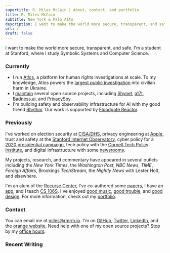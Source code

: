 ```yaml
---
supertitle: R. Miles McCain | About, contact, and portfolio
title: R. Miles McCain
subtitle: New York & Palo Alto
description: I want to make the world more secure, transparent, and safe. Working on trust and safety, privacy, tech policy, and positive computing.
url: /
draft: false
---
```


I want to make the world more secure, transparent, and safe. I'm a student at Stanford, where I study Symbolic Systems and Computer Science.

### Currently

- I run [Atlos](https://atlos.org), a platform for human rights investigations at scale. To my knowledge, Atlos powers the [largest public investigation](https://ukraine.bellingcat.com) into civilian harm in Ukraine.
- I [maintain](https://github.com/milesmcc) several open source projects, including [Shynet](https://github.com/milesmcc/shynet), [a17t](https://github.com/milesmcc/a17t), [Badness.ai](https://badness.ai), and [PrivacySpy](https://privacyspy.org).
- I'm building safety and observability infrastructure for AI with my good friend [Rhythm](https://rhythmgarg.com). Our work is supported by [Floodgate Reactor](https://floodgate.com/reactor).

### Previously

I've worked on election security at [CISA/DHS](https://cisa.gov), privacy engineering at [Apple](/portfolio/apple), trust and safety at the [Stanford Internet Observatory](https://io.stanford.edu), cyber policy for a [2020 presidential campaign](/portfolio/politics), tech policy with the [Cornell Tech Policy Institute](https://tpi.as.cornell.edu), and digital infrastructure with some [newsrooms](https://newscatalyst.org/).

My projects, research, and commentary have appeared in several outlets including the _New York Times_, the _Washington Post_, _NBC News_, _TIME_, _Foreign Affairs_, Brookings _TechStream_, the _Nightly News_ with Lester Holt, and elsewhere.

I'm an alum of the [Recurse Center](https://www.recurse.com/scout/click?t=e62336f0f378bcf03a96d441d015db88), I've co-authored some [papers](https://scholar.google.com/citations?user=lrKeJiUAAAAJ), I have an [app](https://paxo.ai), and I teach [CS 106S](https://cs106s.stanford.edu). I've enjoyed [good music](https://mottlane.com), [good trouble](https://stanforddaily.com/2022/11/01/opinion-fizz-previously-compromised-its-users-privacy-it-may-do-so-again/), and [good design](https://a17t.miles.land). For more information, check out my [portfolio](/portfolio).

### Contact

You can email me at [miles@rmrm.io](mailto:miles@rmrm.io). I'm on [GitHub](https://github.com/milesmcc), [Twitter](https://twitter.com/MilesMcCain), [LinkedIn](https://www.linkedin.com/in/r-miles-mccain-a215b1199/), and the [orange website](https://news.ycombinator.com/user?id=epoch_100). Need help with one of my open source projects? Stop by my <a href="/officehours">office hours</a>.

### Recent Writing
